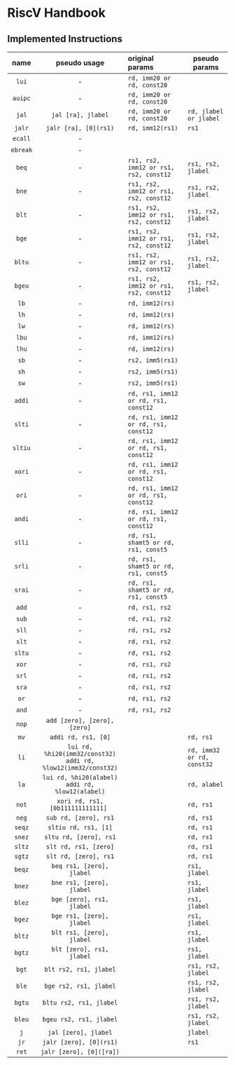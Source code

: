 # RiscV Handbook #

## Implemented Instructions ##

|     name     |                                pseudo usage                                | original params                            | pseudo params                  |
|:------------:|:--------------------------------------------------------------------------:|:-------------------------------------------|--------------------------------|
|  ```lui```   |                                     -                                      | ```rd, imm20 or rd, const20```             |                                |
| ```auipc```  |                                     -                                      | ```rd, imm20 or rd, const20```             |                                |
|  ```jal```   |                           ```jal [ra], jlabel```                           | ```rd, imm20 or rd, const20```             | ```rd, jlabel or jlabel```     |
|  ```jalr```  |                         ```jalr [ra], [0](rs1)```                          | ```rd, imm12(rs1)```                       | ```rs1```                      |
| ```ecall```  |                                     -                                      |                                            |                                |
| ```ebreak``` |                                     -                                      |                                            |                                |
|  ```beq```   |                                     -                                      | ```rs1, rs2, imm12 or rs1, rs2, const12``` | ```rs1, rs2, jlabel```         |
|  ```bne```   |                                     -                                      | ```rs1, rs2, imm12 or rs1, rs2, const12``` | ```rs1, rs2, jlabel```         |
|  ```blt```   |                                     -                                      | ```rs1, rs2, imm12 or rs1, rs2, const12``` | ```rs1, rs2, jlabel```         |
|  ```bge```   |                                     -                                      | ```rs1, rs2, imm12 or rs1, rs2, const12``` | ```rs1, rs2, jlabel```         |
|  ```bltu```  |                                     -                                      | ```rs1, rs2, imm12 or rs1, rs2, const12``` | ```rs1, rs2, jlabel```         |
|  ```bgeu```  |                                     -                                      | ```rs1, rs2, imm12 or rs1, rs2, const12``` | ```rs1, rs2, jlabel```         |
|   ```lb```   |                                     -                                      | ```rd, imm12(rs)```                        |                                |
|   ```lh```   |                                     -                                      | ```rd, imm12(rs)```                        |                                |
|   ```lw```   |                                     -                                      | ```rd, imm12(rs)```                        |                                |
|  ```lbu```   |                                     -                                      | ```rd, imm12(rs)```                        |                                |
|  ```lhu```   |                                     -                                      | ```rd, imm12(rs)```                        |                                |
|   ```sb```   |                                     -                                      | ```rs2, imm5(rs1)```                       |                                |
|   ```sh```   |                                     -                                      | ```rs2, imm5(rs1)```                       |                                |
|   ```sw```   |                                     -                                      | ```rs2, imm5(rs1)```                       |                                |
|  ```addi```  |                                     -                                      | ```rd, rs1, imm12 or rd, rs1, const12```   |                                |
|  ```slti```  |                                     -                                      | ```rd, rs1, imm12 or rd, rs1, const12```   |                                |
| ```sltiu```  |                                     -                                      | ```rd, rs1, imm12 or rd, rs1, const12```   |                                |
|  ```xori```  |                                     -                                      | ```rd, rs1, imm12 or rd, rs1, const12```   |                                |
|  ```ori```   |                                     -                                      | ```rd, rs1, imm12 or rd, rs1, const12```   |                                |
|  ```andi```  |                                     -                                      | ```rd, rs1, imm12 or rd, rs1, const12```   |                                |
|  ```slli```  |                                     -                                      | ```rd, rs1, shamt5 or rd, rs1, const5```   |                                |
|  ```srli```  |                                     -                                      | ```rd, rs1, shamt5 or rd, rs1, const5```   |                                |
|  ```srai```  |                                     -                                      | ```rd, rs1, shamt5 or rd, rs1, const5```   |                                |
|  ```add```   |                                     -                                      | ```rd, rs1, rs2```                         |                                |
|  ```sub```   |                                     -                                      | ```rd, rs1, rs2```                         |                                |
|  ```sll```   |                                     -                                      | ```rd, rs1, rs2```                         |                                |
|  ```slt```   |                                     -                                      | ```rd, rs1, rs2```                         |                                |
|  ```sltu```  |                                     -                                      | ```rd, rs1, rs2```                         |                                |
|  ```xor```   |                                     -                                      | ```rd, rs1, rs2```                         |                                |
|  ```srl```   |                                     -                                      | ```rd, rs1, rs2```                         |                                |
|  ```sra```   |                                     -                                      | ```rd, rs1, rs2```                         |                                |
|   ```or```   |                                     -                                      | ```rd, rs1, rs2```                         |                                |
|  ```and```   |                                     -                                      | ```rd, rs1, rs2```                         |                                |
|  ```nop```   |                      ```add [zero], [zero], [zero]```                      |                                            |                                |
|   ```mv```   |                          ```addi rd, rs1, [0]```                           |                                            | ```rd, rs1```                  |
|   ```li```   | ```lui rd, %hi20(imm32/const32)```<br>```addi rd, %low12(imm32/const32)``` |                                            | ```rd, imm32 or rd, const32``` |
|   ```la```   |        ```lui rd, %hi20(alabel)```<br>```addi rd, %low12(alabel)```        |                                            | ```rd, alabel```               |
|  ```not```   |                   ```xori rd, rs1, [0b111111111111] ```                    |                                            | ```rd, rs1```                  |
|  ```neg```   |                         ```sub rd, [zero], rs1```                          |                                            | ```rd, rs1```                  |
|  ```seqz```  |                          ```sltiu rd, rs1, [1]```                          |                                            | ```rd, rs1```                  |
|  ```snez```  |                         ```sltu rd, [zero], rs1```                         |                                            | ```rd, rs1```                  |
|  ```sltz```  |                         ```slt rd, rs1, [zero]```                          |                                            | ```rd, rs1```                  |
|  ```sgtz```  |                         ```slt rd, [zero], rs1```                          |                                            | ```rd, rs1```                  |
|  ```beqz```  |                       ```beq rs1, [zero], jlabel```                        |                                            | ```rs1, jlabel```              |
|  ```bnez```  |                       ```bne rs1, [zero], jlabel```                        |                                            | ```rs1, jlabel```              |
|  ```blez```  |                       ```bge [zero], rs1, jlabel```                        |                                            | ```rs1, jlabel```              |
|  ```bgez```  |                       ```bge rs1, [zero], jlabel```                        |                                            | ```rs1, jlabel```              |
|  ```bltz```  |                       ```blt rs1, [zero], jlabel```                        |                                            | ```rs1, jlabel```              |
|  ```bgtz```  |                       ```blt [zero], rs1, jlabel```                        |                                            | ```rs1, jlabel```              |
|  ```bgt```   |                         ```blt rs2, rs1, jlabel```                         |                                            | ```rs1, rs2, jlabel```         |
|  ```ble```   |                         ```bge rs2, rs1, jlabel```                         |                                            | ```rs1, rs2, jlabel```         |
|  ```bgtu```  |                        ```bltu rs2, rs1, jlabel```                         |                                            | ```rs1, rs2, jlabel```         |
|  ```bleu```  |                        ```bgeu rs2, rs1, jlabel```                         |                                            | ```rs1, rs2, jlabel```         |
|   ```j```    |                          ```jal [zero], jlabel```                          |                                            | ```jlabel```                   |
|   ```jr```   |                        ```jalr [zero], [0](rs1)```                         |                                            | ```rs1```                      |
|  ```ret```   |                        ```jalr [zero], [0]([ra])```                        |                                            |                                |
